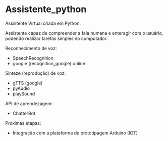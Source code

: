 # Assistente_python

Assistente Virtual criada em Python.

Assistente capaz de compreender a fala humana e enteragir com o usuário, podendo realizar tarefas simples no computador.

Reconhecimento de voz:
  - SpeechRecognition
  - google (recognition_google) online

Sinteze (reprodução) de voz:
  - gTTS (google)
  - pyAudio
  - playSound

API de aprendezagem:
  - ChatterBot

Proximas etapas:
  - Integração com a plataforma de prototipagem Arduino (IOT)
